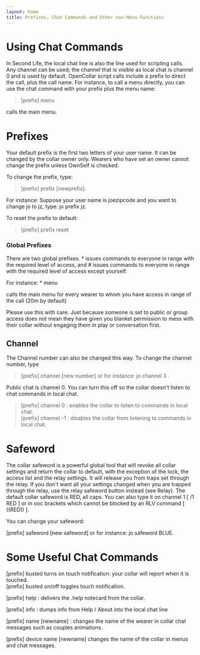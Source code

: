 ```yaml
---
layout: home
title: Prefixes, Chat Commands and Other non-Menu Functions
---
```


# Using Chat Commands
In Second Life, the local chat line is also the line used for scripting calls. Any channel can be used; the channel that is visible as local chat is channel 0 and is used by default.  OpenCollar script calls include a prefix to direct the call, plus the call name. For instance, to call a menu directly, you can use the chat command with your prefix plus the menu name: 

> [prefix] menu 

calls the main menu.

# Prefixes

Your default prefix is the first two letters of your user name.  It can be changed by the collar owner only.  Wearers who have set an owner cannot change the prefix unless OwnSelf is checked.

To change the prefix, type: 

> [prefix] prefix [newprefix].

For instance:  Suppose your user name is joezipcode and you want to change jo to jz, type:  jo prefix jz.  

To reset the prefix to default:  

> [prefix] prefix reset  
 

### Global Prefixes

There are two global prefixes. * issues commands to everyone in range with the required level of access, and # issues commands to everyone in range with the required level of access except yourself. 

 For instance: * menu 

calls the main menu for every wearer to whom you have access in range of the call (20m by default) 

Please use this with care.  Just because someone is set to public or group access does not mean they have given you blanket permission to mess with their collar without engaging them in play or conversation first.

## Channel

The Channel number can also be changed this way. To change the channel number, type

> [prefix] channel [new number] or for instance:  jo channel 3 .  

Public chat is channel 0.  You can turn this off so the collar doesn't listen to chat commands in local chat.

> [prefix] channel 0 : enables the collar to listen to commands in local chat.  
[prefix] channel -1 : disables the collar from listening to commands in local chat.

# Safeword
The collar safeword is a powerful global tool that will revoke all collar settings and return the collar to default, with the exception of the lock, the access list and the relay settings.  It will release you from traps set through the relay.  If you don't want all your settings changed when you are trapped through the relay, use the relay safeword button instead (see Relay).
The default collar safeword is RED, all caps.  You can also type it on channel 1 [ /1 RED ] or in ooc brackets which cannot be blocked by an RLV command [ ((RED)) ].

You can change your safeword: 

[prefix] safeword [new safeword] or for instance: jo safeword BLUE.

# Some Useful Chat Commands 

[prefix] busted turns on touch notification: your collar will report when it is touched.  
[prefix] busted on/off toggles touch notification.  

[prefix] help : delivers the .help notecard from the collar.

[prefix] info : dumps info from Help / About into the local chat line

[prefix] name [newname] : changes the name of the wearer in collar chat messages such as couples animations.

[prefix] device name [newname] changes the name of the collar in menus and chat messages.
